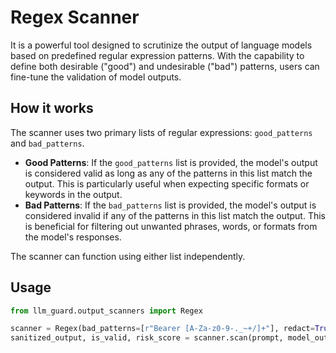 # Regex Scanner

It is a powerful tool designed to scrutinize the output of language models based on predefined regular expression
patterns. With the capability to define both desirable ("good") and undesirable ("bad") patterns, users can fine-tune
the validation of model outputs.

## How it works

The scanner uses two primary lists of regular expressions: `good_patterns` and `bad_patterns`.

- **Good Patterns**: If the `good_patterns` list is provided, the model's output is considered valid as long as any of
  the patterns in this list match the output. This is particularly useful when expecting specific formats or keywords in
  the output.
- **Bad Patterns**: If the `bad_patterns` list is provided, the model's output is considered invalid if any of the
  patterns in this list match the output. This is beneficial for filtering out unwanted phrases, words, or formats from
  the model's responses.

The scanner can function using either list independently.

## Usage

```python
from llm_guard.output_scanners import Regex

scanner = Regex(bad_patterns=[r"Bearer [A-Za-z0-9-._~+/]+"], redact=True)
sanitized_output, is_valid, risk_score = scanner.scan(prompt, model_output)
```
